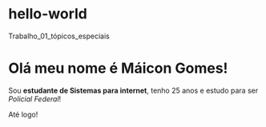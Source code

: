 # hello-world
Trabalho_01_tópicos_especiais

# Olá meu nome é Máicon Gomes!

Sou **estudante de Sistemas para internet**, tenho 25 anos e estudo para ser *Policial Federal*!

Até logo!

